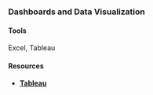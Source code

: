 ### Dashboards and Data Visualization

#### Tools

Excel, Tableau

#### Resources

- **<a href="https://www.tableau.com/">Tableau</a>**


